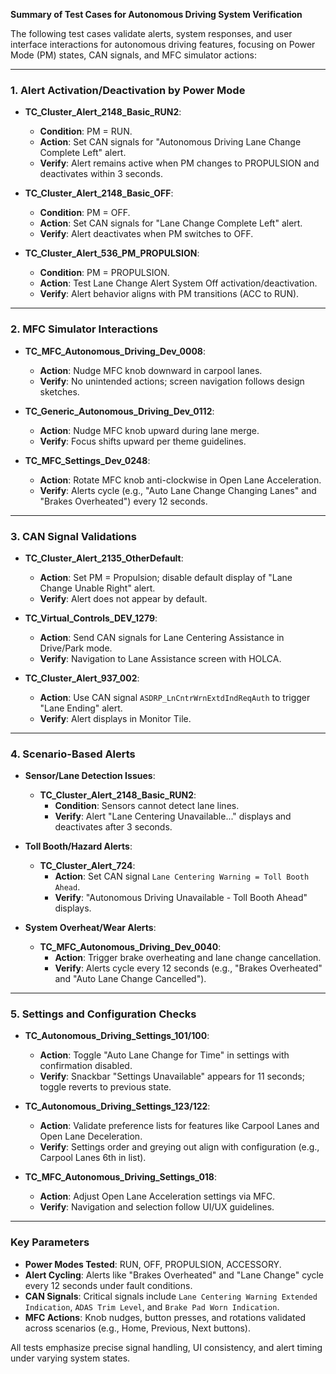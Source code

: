 **Summary of Test Cases for Autonomous Driving System Verification**

The following test cases validate alerts, system responses, and user interface interactions for autonomous driving features, focusing on Power Mode (PM) states, CAN signals, and MFC simulator actions:

---

### **1. Alert Activation/Deactivation by Power Mode**
- **TC_Cluster_Alert_2148_Basic_RUN2**:  
  - **Condition**: PM = RUN.  
  - **Action**: Set CAN signals for "Autonomous Driving Lane Change Complete Left" alert.  
  - **Verify**: Alert remains active when PM changes to PROPULSION and deactivates within 3 seconds.  

- **TC_Cluster_Alert_2148_Basic_OFF**:  
  - **Condition**: PM = OFF.  
  - **Action**: Set CAN signals for "Lane Change Complete Left" alert.  
  - **Verify**: Alert deactivates when PM switches to OFF.  

- **TC_Cluster_Alert_536_PM_PROPULSION**:  
  - **Condition**: PM = PROPULSION.  
  - **Action**: Test Lane Change Alert System Off activation/deactivation.  
  - **Verify**: Alert behavior aligns with PM transitions (ACC to RUN).  

---

### **2. MFC Simulator Interactions**
- **TC_MFC_Autonomous_Driving_Dev_0008**:  
  - **Action**: Nudge MFC knob downward in carpool lanes.  
  - **Verify**: No unintended actions; screen navigation follows design sketches.  

- **TC_Generic_Autonomous_Driving_Dev_0112**:  
  - **Action**: Nudge MFC knob upward during lane merge.  
  - **Verify**: Focus shifts upward per theme guidelines.  

- **TC_MFC_Settings_Dev_0248**:  
  - **Action**: Rotate MFC knob anti-clockwise in Open Lane Acceleration.  
  - **Verify**: Alerts cycle (e.g., "Auto Lane Change Changing Lanes" and "Brakes Overheated") every 12 seconds.  

---

### **3. CAN Signal Validations**
- **TC_Cluster_Alert_2135_OtherDefault**:  
  - **Action**: Set PM = Propulsion; disable default display of "Lane Change Unable Right" alert.  
  - **Verify**: Alert does not appear by default.  

- **TC_Virtual_Controls_DEV_1279**:  
  - **Action**: Send CAN signals for Lane Centering Assistance in Drive/Park mode.  
  - **Verify**: Navigation to Lane Assistance screen with HOLCA.  

- **TC_Cluster_Alert_937_002**:  
  - **Action**: Use CAN signal `ASDRP_LnCntrWrnExtdIndReqAuth` to trigger "Lane Ending" alert.  
  - **Verify**: Alert displays in Monitor Tile.  

---

### **4. Scenario-Based Alerts**
- **Sensor/Lane Detection Issues**:  
  - **TC_Cluster_Alert_2148_Basic_RUN2**:  
    - **Condition**: Sensors cannot detect lane lines.  
    - **Verify**: Alert "Lane Centering Unavailable..." displays and deactivates after 3 seconds.  

- **Toll Booth/Hazard Alerts**:  
  - **TC_Cluster_Alert_724**:  
    - **Action**: Set CAN signal `Lane Centering Warning = Toll Booth Ahead`.  
    - **Verify**: "Autonomous Driving Unavailable - Toll Booth Ahead" displays.  

- **System Overheat/Wear Alerts**:  
  - **TC_MFC_Autonomous_Driving_Dev_0040**:  
    - **Action**: Trigger brake overheating and lane change cancellation.  
    - **Verify**: Alerts cycle every 12 seconds (e.g., "Brakes Overheated" and "Auto Lane Change Cancelled").  

---

### **5. Settings and Configuration Checks**
- **TC_Autonomous_Driving_Settings_101/100**:  
  - **Action**: Toggle "Auto Lane Change for Time" in settings with confirmation disabled.  
  - **Verify**: Snackbar "Settings Unavailable" appears for 11 seconds; toggle reverts to previous state.  

- **TC_Autonomous_Driving_Settings_123/122**:  
  - **Action**: Validate preference lists for features like Carpool Lanes and Open Lane Deceleration.  
  - **Verify**: Settings order and greying out align with configuration (e.g., Carpool Lanes 6th in list).  

- **TC_MFC_Autonomous_Driving_Settings_018**:  
  - **Action**: Adjust Open Lane Acceleration settings via MFC.  
  - **Verify**: Navigation and selection follow UI/UX guidelines.  

---

### **Key Parameters**
- **Power Modes Tested**: RUN, OFF, PROPULSION, ACCESSORY.  
- **Alert Cycling**: Alerts like "Brakes Overheated" and "Lane Change" cycle every 12 seconds under fault conditions.  
- **CAN Signals**: Critical signals include `Lane Centering Warning Extended Indication`, `ADAS Trim Level`, and `Brake Pad Worn Indication`.  
- **MFC Actions**: Knob nudges, button presses, and rotations validated across scenarios (e.g., Home, Previous, Next buttons).  

All tests emphasize precise signal handling, UI consistency, and alert timing under varying system states.